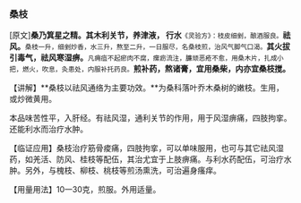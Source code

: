 ### **桑枝**

[原文]**桑乃箕星之精。其木利关节，养津液， 行水**<small>《灵验方》：枝皮细剉，酿酒服良。</small>**祛风。**<small>桑枝一升，细剉炒香，水三升，熬至二升，一日服尽，名桑枝煎，治风气脚气口渴。</small>**其火拔引毒气，祛风寒湿痹。**<small>凡痈疽不起瘀肉不腐，瘰疬流注，臁顽恶疮不愈，用桑木片，扎成小把，燃火，吹息，灸患处，内服补托药良。</small>**煎补药，熬诸膏，宜用桑柴，内亦宜桑枝搅。**

【讲解】**桑枝以祛风通络为主要功效。**为桑科落叶乔木桑树的嫩枝。生用，或炒微黄用。

本品味苦性平，入肝经。有祛风湿，通利关节的作用，用于风湿痹痛，四肢拘挛。还能利水而治疗水肿。

【临证应用】桑枝治疗筋骨痠痛，四肢拘挛，可以单味服用，也可与其它祛风湿药，如羌活、防风、桂枝等配伍，其治尤宜于上肢痹痛。与利水药配伍，可治疗水肿。另外，与槐枝、柳枝、桃枝等煎汤熏洗，可治遍身瘙痒。

【用量用法】10一30克，煎服。外用适量。
